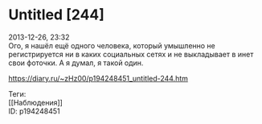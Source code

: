 Untitled [244]
===============

   
 2013-12-26, 23:32   
  Ого, я нашёл ещё одного человека, который умышленно не регистрируется ни в каких социальных сетях и не выкладывает в инет свои фоточки. А я думал, я такой один.   
    
 <https://diary.ru/~zHz00/p194248451_untitled-244.htm>   
   
 Теги:   
 [[Наблюдения]]   
 ID: p194248451